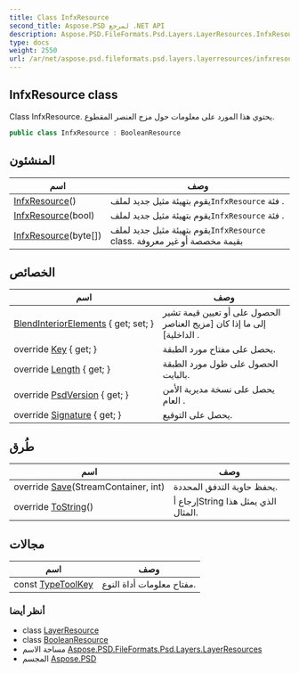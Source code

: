 ```yaml
---
title: Class InfxResource
second_title: Aspose.PSD لمرجع .NET API
description: Aspose.PSD.FileFormats.Psd.Layers.LayerResources.InfxResource فصل. Class InfxResource. يحتوي هذا المورد على معلومات حول مزج العنصر المقطوع.
type: docs
weight: 2550
url: /ar/net/aspose.psd.fileformats.psd.layers.layerresources/infxresource/
---
```

## InfxResource class

Class InfxResource. يحتوي هذا المورد على معلومات حول مزج العنصر المقطوع.

```csharp
public class InfxResource : BooleanResource
```

## المنشئون

| اسم | وصف |
| --- | --- |
| [InfxResource](infxresource/#constructor)() | يقوم بتهيئة مثيل جديد لملف`InfxResource` فئة . |
| [InfxResource](infxresource/#constructor_1)(bool) | يقوم بتهيئة مثيل جديد لملف`InfxResource` فئة . |
| [InfxResource](infxresource/#constructor_2)(byte[]) | يقوم بتهيئة مثيل جديد لملف`InfxResource` class. بقيمة مخصصة أو غير معروفة |

## الخصائص

| اسم | وصف |
| --- | --- |
| [BlendInteriorElements](../../aspose.psd.fileformats.psd.layers.layerresources/infxresource/blendinteriorelements/) { get; set; } | الحصول على أو تعيين قيمة تشير إلى ما إذا كان [مزيج العناصر الداخلية] . |
| override [Key](../../aspose.psd.fileformats.psd.layers.layerresources/infxresource/key/) { get; } | يحصل على مفتاح مورد الطبقة. |
| override [Length](../../aspose.psd.fileformats.psd.layers.layerresources/booleanresource/length/) { get; } | الحصول على طول مورد الطبقة بالبايت. |
| override [PsdVersion](../../aspose.psd.fileformats.psd.layers.layerresources/booleanresource/psdversion/) { get; } | يحصل على نسخة مديرية الأمن العام . |
| override [Signature](../../aspose.psd.fileformats.psd.layers.layerresources/booleanresource/signature/) { get; } | يحصل على التوقيع. |

## طُرق

| اسم | وصف |
| --- | --- |
| override [Save](../../aspose.psd.fileformats.psd.layers.layerresources/booleanresource/save/)(StreamContainer, int) | يحفظ حاوية التدفق المحددة. |
| override [ToString](../../aspose.psd.fileformats.psd.layers/layerresource/tostring/)() | إرجاع أString الذي يمثل هذا المثال. |

## مجالات

| اسم | وصف |
| --- | --- |
| const [TypeToolKey](../../aspose.psd.fileformats.psd.layers.layerresources/infxresource/typetoolkey/) | مفتاح معلومات أداة النوع. |

### أنظر أيضا

* class [LayerResource](../../aspose.psd.fileformats.psd.layers/layerresource/)
* class [BooleanResource](../booleanresource/)
* مساحة الاسم [Aspose.PSD.FileFormats.Psd.Layers.LayerResources](../../aspose.psd.fileformats.psd.layers.layerresources/)
* المجسم [Aspose.PSD](../../)


